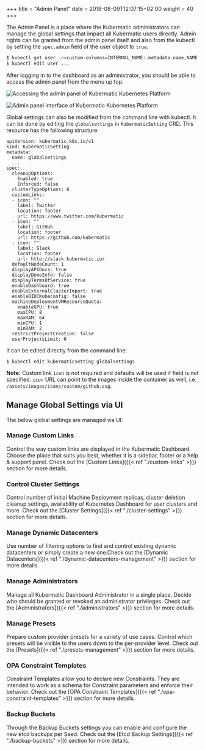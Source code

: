 +++
title = "Admin Panel"
date = 2018-08-09T12:07:15+02:00
weight = 40
+++

The Admin Panel is a place where the Kubermatic administrators can manage the global settings that
impact all Kubermatic users directly. Admin rights can be granted from the admin panel itself and also from the kubectl by
setting the `spec.admin` field of the user object to `true`.

```bash
$ kubectl get user -o=custom-columns=INTERNAL_NAME:.metadata.name,NAME:.spec.name,EMAIL:.spec.email,ADMIN:.spec.admin
$ kubectl edit user ...
```

After logging in to the dashboard as an administrator, you should be able to access the admin panel from the menu up
top.

![Accessing the admin panel of Kubermatic Kubernetes Platform](@/images/ui/admin-panel-access.png?height=300px&classes=shadow,border "Accessing the Admin Panel")

![Admin panel interface of Kubermatic Kubernetes Platform](@/images/ui/panel.png?classes=shadow,border "Admin Panel")

Global settings can also be modified from the command line with kubectl. It can be done by editing the `globalsettings` in `KubermaticSetting` CRD. This resource has the following structure:

```
apiVersion: kubermatic.k8c.io/v1
kind: KubermaticSetting
metadata:
  name: globalsettings
  ...
spec:
  cleanupOptions:
    Enabled: true
    Enforced: false
  clusterTypeOptions: 0
  customLinks:
  - icon: ""
    label: Twitter
    location: footer
    url: https://www.twitter.com/kubermatic
  - icon: ""
    label: GitHub
    location: footer
    url: https://github.com/kubermatic
  - icon: ""
    label: Slack
    location: footer
    url: http://slack.kubermatic.io/
  defaultNodeCount: 1
  displayAPIDocs: true
  displayDemoInfo: false
  displayTermsOfService: true
  enableDashboard: true
  enableExternalClusterImport: true
  enableOIDCKubeconfig: false
  machineDeploymentVMResourceQuota:
    enableGPU: true
    maxCPU: 8
    maxRAM: 64
    minCPU: 1
    minRAM: 2
  restrictProjectCreation: false
  userProjectsLimit: 0

```

It can be edited directly from the command line:

```
$ kubectl edit kubermaticsetting globalsettings
```

**Note:** Custom link `icon` is not required and defaults will be used if field is not specified. `icon` URL can
point to the images inside the container as well, i.e. `/assets/images/icons/custom/github.svg`.

## Manage Global Settings via UI

The below global settings are managed via UI:

### Manage Custom Links
Control the way custom links are displayed in the Kubermatic Dashboard. Choose the place that suits you best, whether
it is a sidebar, footer or a help & support panel. Check out the [Custom Links]({{< ref "./custom-links" >}}) section for
more details.

### Control Cluster Settings
Control number of initial Machine Deployment replicas, cluster deletion cleanup settings, availability of
Kubernetes Dashboard for user clusters and more. Check out the [Cluster Settings]({{< ref "./cluster-settings" >}}) section
for more details.

### Manage Dynamic Datacenters
Use number of filtering options to find and control existing dynamic datacenters or simply create a new one.Check out the
[Dynamic Datacenters]({{< ref "./dynamic-datacenters-management" >}}) section for more details.

### Manage Administrators
Manage all Kubermatic Dashboard Administrator in a single place. Decide who should be granted or revoked an administrator
privileges. Check out the [Administrators]({{< ref "./administrators" >}}) section for more details.

### Manage Presets
Prepare custom provider presets for a variety of use cases. Control which presets will be visible to the users down to
the per-provider level. Check out the [Presets]({{< ref "./presets-management" >}}) section for more details.

### OPA Constraint Templates
Constraint Templates allow you to declare new Constraints. They are intended to work as a schema for Constraint parameters
and enforce their behavior. Check out the [OPA Constraint Templates]({{< ref "./opa-constraint-templates" >}}) section for
more details.

### Backup Buckets
Through the Backup Buckets settings you can enable and configure the new etcd backups per Seed. Check out the
[Etcd Backup Settings]({{< ref "./backup-buckets" >}}) section for more details.
